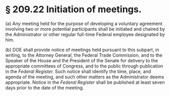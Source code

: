 # § 209.22   Initiation of meetings.

(a) Any meeting held for the purpose of developing a voluntary agreement involving two or more potential participants shall be initiated and chaired by the Administrator or other regular full-time Federal employee designated by him. 


(b) DOE shall provide notice of meetings held pursuant to this subpart, in writing, to the Attorney General, the Federal Trade Commission, and to the Speaker of the House and the President of the Senate for delivery to the appropriate committees of Congress, and to the public through publication in the _Federal Register._ Such notice shall identify the time, place, and agenda of the meeting, and such other matters as the Administrator deems appropriate. Notice in the _Federal Register_ shall be published at least seven days prior to the date of the meeting. 




